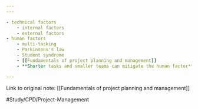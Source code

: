 ```yaml
---
---

- technical factors
	- internal factors
	- external factors
- human factors
	- multi-tasking
	- Parkinsons's law
	- Student syndrome
	- [[Fundamentals of project planning and management]]
	- **Shorter tasks and smaller teams can mitigate the human factor**

---
```

Link to original note:
[[Fundamentals of project planning and management]]

#Study/CPD/Project-Management 